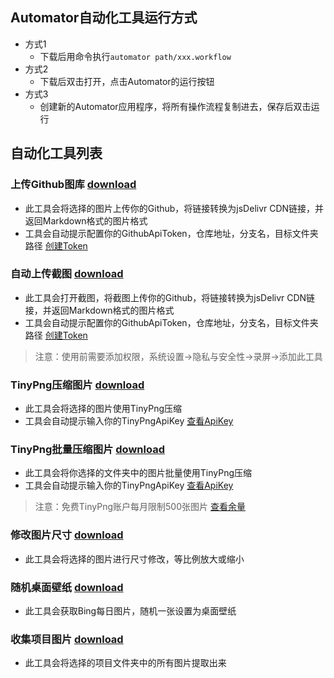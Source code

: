 ## Automator自动化工具运行方式
- 方式1
  - 下载后用命令执行`automator path/xxx.workflow`
- 方式2
  - 下载后双击打开，点击Automator的运行按钮
- 方式3
  - 创建新的Automator应用程序，将所有操作流程复制进去，保存后双击运行

## 自动化工具列表
### **上传Github图库** [download](https://github.com/wdzawdh/AutomatorRepo/releases/download/UploadImage.workflow-release/UploadImage.workflow.zip)
* 此工具会将选择的图片上传你的Github，将链接转换为jsDelivr CDN链接，并返回Markdown格式的图片格式
* 工具会自动提示配置你的GithubApiToken，仓库地址，分支名，目标文件夹路径 [创建Token](https://github.com/settings/tokens)

### **自动上传截图** [download](https://github.com/wdzawdh/AutomatorRepo/releases/download/UploadScreenshot.workflow-release/UploadScreenshot.workflow.zip)
* 此工具会打开截图，将截图上传你的Github，将链接转换为jsDelivr CDN链接，并返回Markdown格式的图片格式
* 工具会自动提示配置你的GithubApiToken，仓库地址，分支名，目标文件夹路径 [创建Token](https://github.com/settings/tokens)
> 注意：使用前需要添加权限，系统设置->隐私与安全性->录屏->添加此工具

### **TinyPng压缩图片** [download](https://github.com/wdzawdh/AutomatorRepo/releases/download/TinyImage.workflow-release/TinyImage.workflow.zip)
* 此工具会将选择的图片使用TinyPng压缩
* 工具会自动提示输入你的TinyPngApiKey [查看ApiKey](https://tinify.com/dashboard/api)

### **TinyPng批量压缩图片** [download](https://github.com/wdzawdh/AutomatorRepo/releases/download/TinyImages.workflow-release/TinyImages.workflow.zip)
* 此工具会将你选择的文件夹中的图片批量使用TinyPng压缩
* 工具会自动提示输入你的TinyPngApiKey [查看ApiKey](https://tinify.com/dashboard/api)
> 注意：免费TinyPng账户每月限制500张图片 [查看余量](https://tinify.com/dashboard/api)

### **修改图片尺寸** [download](https://github.com/wdzawdh/AutomatorRepo/releases/download/ResizeImage.workflow-release/ResizeImage.workflow.zip)
* 此工具会将选择的图片进行尺寸修改，等比例放大或缩小

### **随机桌面壁纸** [download](https://github.com/wdzawdh/AutomatorRepo/releases/download/RandomWallpaper.workflow-release/RandomWallpaper.workflow.zip)
* 此工具会获取Bing每日图片，随机一张设置为桌面壁纸

### **收集项目图片** [download](https://github.com/wdzawdh/AutomatorRepo/releases/download/CollectImages.workflow-release/CollectImages.workflow.zip)
* 此工具会将选择的项目文件夹中的所有图片提取出来
